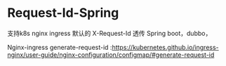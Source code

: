 # Request-Id-Spring
支持k8s nginx ingress 默认的 X-Request-Id 透传 Spring boot，dubbo，

Nginx-ingress  generate-request-id :https://kubernetes.github.io/ingress-nginx/user-guide/nginx-configuration/configmap/#generate-request-id